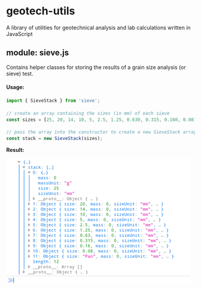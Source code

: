 # geotech-utils
A library of utilities for geotechnical analysis and lab calculations written in JavaScript

## module: sieve.js
Contains helper classes for storing the results of a grain size analysis (or sieve) test.

#### Usage:
```javascript
import { SieveStack } from 'sieve';

// create an array containing the sizes (in mm) of each sieve
const sizes = [25, 20, 14, 10, 5, 2.5, 1.25, 0.630, 0.315, 0.160, 0.08];

// pass the array into the constructor to create a new SieveStack array
const stack = new SieveStack(sizes);
```
**Result:**

![stack collection example](./Screenshot.png)

